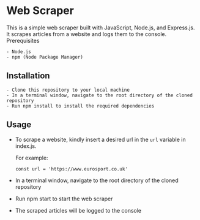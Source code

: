 # Web Scraper


This is a simple web scraper built with JavaScript, Node.js, and Express.js. It scrapes articles from a website and logs them to the console.
Prerequisites

    - Node.js
    - npm (Node Package Manager)

## Installation

    - Clone this repository to your local machine
    - In a terminal window, navigate to the root directory of the cloned repository
    - Run npm install to install the required dependencies

## Usage

- To scrape a website, kindly insert a desired url in the `url` variable in index.js. 
    
    For example:
    ```
    const url = 'https://www.eurosport.co.uk'
    ```
    
- In a terminal window, navigate to the root directory of the cloned repository
- Run npm start to start the web scraper
- The scraped articles will be logged to the console

